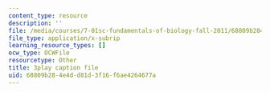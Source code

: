```yaml
---
content_type: resource
description: ''
file: /media/courses/7-01sc-fundamentals-of-biology-fall-2011/68809b284e4dd81d3f16f6ae4264677a_P-Ry4rRdDbk.srt
file_type: application/x-subrip
learning_resource_types: []
ocw_type: OCWFile
resourcetype: Other
title: 3play caption file
uid: 68809b28-4e4d-d81d-3f16-f6ae4264677a
---
```

